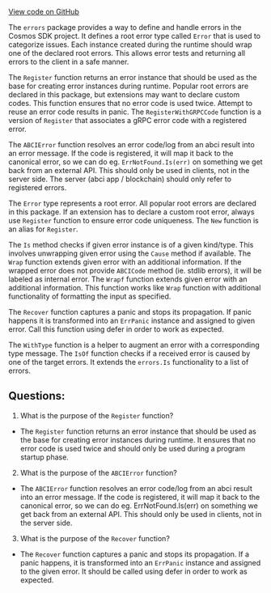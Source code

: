 [View code on GitHub](https://github.com/cosmos/cosmos-sdk.git/errors/errors.go)

The `errors` package provides a way to define and handle errors in the Cosmos SDK project. It defines a root error type called `Error` that is used to categorize issues. Each instance created during the runtime should wrap one of the declared root errors. This allows error tests and returning all errors to the client in a safe manner. 

The `Register` function returns an error instance that should be used as the base for creating error instances during runtime. Popular root errors are declared in this package, but extensions may want to declare custom codes. This function ensures that no error code is used twice. Attempt to reuse an error code results in panic. The `RegisterWithGRPCCode` function is a version of `Register` that associates a gRPC error code with a registered error.

The `ABCIError` function resolves an error code/log from an abci result into an error message. If the code is registered, it will map it back to the canonical error, so we can do eg. `ErrNotFound.Is(err)` on something we get back from an external API. This should only be used in clients, not in the server side. The server (abci app / blockchain) should only refer to registered errors.

The `Error` type represents a root error. All popular root errors are declared in this package. If an extension has to declare a custom root error, always use `Register` function to ensure error code uniqueness. The `New` function is an alias for `Register`.

The `Is` method checks if given error instance is of a given kind/type. This involves unwrapping given error using the `Cause` method if available. The `Wrap` function extends given error with an additional information. If the wrapped error does not provide `ABCICode` method (ie. stdlib errors), it will be labeled as internal error. The `Wrapf` function extends given error with an additional information. This function works like `Wrap` function with additional functionality of formatting the input as specified.

The `Recover` function captures a panic and stops its propagation. If panic happens it is transformed into an `ErrPanic` instance and assigned to given error. Call this function using defer in order to work as expected.

The `WithType` function is a helper to augment an error with a corresponding type message. The `IsOf` function checks if a received error is caused by one of the target errors. It extends the `errors.Is` functionality to a list of errors.
## Questions: 
 1. What is the purpose of the `Register` function?
- The `Register` function returns an error instance that should be used as the base for creating error instances during runtime. It ensures that no error code is used twice and should only be used during a program startup phase.

2. What is the purpose of the `ABCIError` function?
- The `ABCIError` function resolves an error code/log from an abci result into an error message. If the code is registered, it will map it back to the canonical error, so we can do eg. ErrNotFound.Is(err) on something we get back from an external API. This should only be used in clients, not in the server side.

3. What is the purpose of the `Recover` function?
- The `Recover` function captures a panic and stops its propagation. If a panic happens, it is transformed into an `ErrPanic` instance and assigned to the given error. It should be called using defer in order to work as expected.